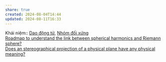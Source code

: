 ```yaml
---  
share: true  
created: 2024-08-04T14:44  
updated: 2024-08-11T16:33  
---  
```

Khái niệm:: [Dao động tử](../%CE%9E%20Kh%C3%A1i%20ni%E1%BB%87m/V%E1%BA%ADt%20l%C3%BD/Dao%20%C4%91%E1%BB%99ng%20t%E1%BB%AD.md), [Nhóm đối xứng](../%CE%9E%20Kh%C3%A1i%20ni%E1%BB%87m/V%E1%BA%ADt%20l%C3%BD/Nh%C3%B3m%20%C4%91%E1%BB%91i%20x%E1%BB%A9ng.md)  
[Roadmap to understand the link between spherical harmonics and Riemann sphere?](https://math.stackexchange.com/q/2446482/157643)  
[Does an stereographical projection of a physical plane have any physical meaning?](https://physics.stackexchange.com/q/359962/41634)